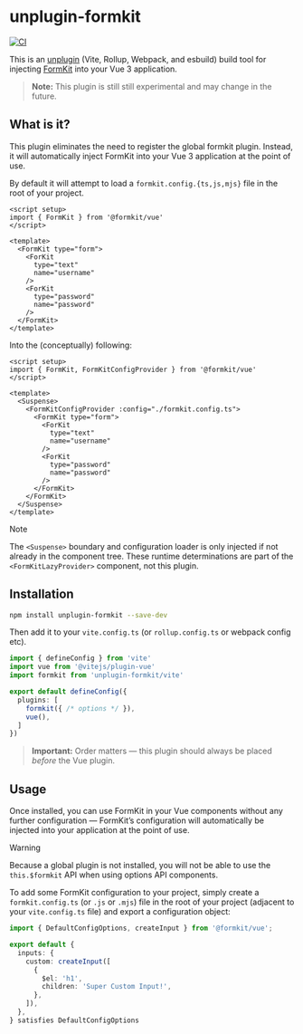 # unplugin-formkit

[![CI](https://github.com/formkit/unplugin-formkit/actions/workflows/ci.yml/badge.svg)](https://github.com/formkit/unplugin-formkit/actions/workflows/ci.yml)

This is an [unplugin](https://github.com/unjs/unplugin) (Vite, Rollup, Webpack, and esbuild) build tool for injecting [FormKit](https://formkit.com) into your Vue 3 application.

> **Note:** This plugin is still still experimental and may change in the future.

## What is it?

This plugin eliminates the need to register the global formkit plugin. Instead, it will automatically inject FormKit into your Vue 3 application at the point of use.

By default it will attempt to load a `formkit.config.{ts,js,mjs}` file in the root of your project.

```vue
<script setup>
import { FormKit } from '@formkit/vue'
</script>

<template>
  <FormKit type="form">
    <ForKit
      type="text"
      name="username"
    />
    <ForKit
      type="password"
      name="password"
    />
  </FormKit>
</template>
```

Into the (conceptually) following:


```vue
<script setup>
import { FormKit, FormKitConfigProvider } from '@formkit/vue'
</script>

<template>
  <Suspense>
    <FormKitConfigProvider :config="./formkit.config.ts">
      <FormKit type="form">
        <ForKit
          type="text"
          name="username"
        />
        <ForKit
          type="password"
          name="password"
        />
      </FormKit>
    </FormKit>
  </Suspense>
</template>
```

> [!NOTE]
> The `<Suspense>` boundary and configuration loader is only injected if not already in the component tree. These runtime determinations are part of the `<FormKitLazyProvider>` component, not this plugin.


## Installation

```bash
npm install unplugin-formkit --save-dev
```

Then add it to your `vite.config.ts` (or `rollup.config.ts` or webpack config etc).

```ts
import { defineConfig } from 'vite'
import vue from '@vitejs/plugin-vue'
import formkit from 'unplugin-formkit/vite'

export default defineConfig({
  plugins: [
    formkit({ /* options */ }),
    vue(),
  ]
})
```

> **Important:** Order matters — this plugin should always be placed *before* the Vue plugin.

## Usage

Once installed, you can use FormKit in your Vue components without any further configuration — FormKit’s configuration will automatically be injected into your application at the point of use.

> [!WARNING]  
> Because a global plugin is not installed, you will not be able to use the `this.$formkit` API when using options API components.

To add some FormKit configuration to your project, simply create a `formkit.config.ts` (or `.js` or `.mjs`) file in the root of your project (adjacent to your `vite.config.ts` file) and export a configuration object:

```ts
import { DefaultConfigOptions, createInput } from '@formkit/vue';

export default {
  inputs: {
    custom: createInput([
      {
        $el: 'h1',
        children: 'Super Custom Input!',
      },
    ]),
  },
} satisfies DefaultConfigOptions
```


